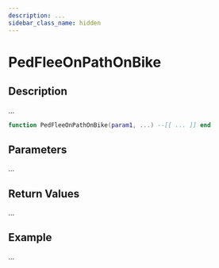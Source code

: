 ```yaml
---
description: ...
sidebar_class_name: hidden
---
```


# PedFleeOnPathOnBike

## Description

...

```lua
function PedFleeOnPathOnBike(param1, ...) --[[ ... ]] end
```

## Parameters

...

## Return Values

...

## Example

...

